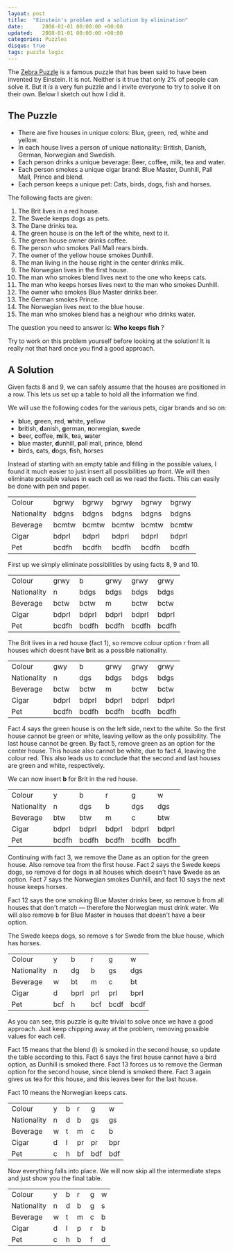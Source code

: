 ```yaml
---
layout: post
title:  "Einstein's problem and a solution by elimination"
date:      2008-01-01 00:00:00 +00:00
updated:   2008-01-01 00:00:00 +00:00
categories: Puzzles
disqus: true
tags: puzzle logic
---
```


The [Zebra Puzzle][zebra] is a famous puzzle that has been said to have been
invented by Einstein. It is not. Neither is it true that only 2% of people can
solve it. But it <em>is</em> a very fun puzzle and I invite everyone to try to
solve it on their own.  Below I sketch out how I did it.

The Puzzle
----------

* There are five houses in unique colors: Blue, green, red, white and
  yellow.
* In each house lives a person of unique nationality: British, Danish,
  German, Norwegian and Swedish.
* Each person drinks a unique beverage: Beer, coffee, milk, tea and water.
* Each person smokes a unique cigar brand: Blue Master, Dunhill, Pall Mall,
  Prince and blend.
* Each person keeps a unique pet: Cats, birds, dogs, fish and horses.

The following facts are given:

1.  The Brit lives in a red house.
2.  The Swede keeps dogs as pets.
3.  The Dane drinks tea.
4.  The green house is on the left of the white, next to it.
5.  The green house owner drinks coffee.
6.  The person who smokes Pall Mall rears birds.
7.  The owner of the yellow house smokes Dunhill.
8.  The man living in the house right in the center drinks milk.
9.  The Norwegian lives in the first house.
10. The man who smokes blend lives next to the one who keeps cats.
11. The man who keeps horses lives next to the man who smokes Dunhill.
12. The owner who smokes Blue Master drinks beer.
13. The German smokes Prince.
14. The Norwegian lives next to the blue house.
15. The man who smokes blend has a neighour who drinks water.

The question you need to answer is: **Who keeps fish** ?

Try to work on this problem yourself before looking at the solution! It is
really not that hard once you find a good approach.

A Solution
----------

Given facts 8 and 9, we can safely assume that the houses are positioned in
a row. This lets us set up a table to hold all the information we find.

We will use the following codes for the various pets, cigar brands and so
on:

* **b**lue, **g**reen, **r**ed, **w**hite, **y**ellow
* **b**ritish, **d**anish, **g**erman, **n**orwegian, **s**wede
* **b**eer, **c**offee, **m**ilk, **t**ea, **w**ater
* **b**lue master, **d**unhill, **p**all mall, p**r**ince, b**l**end
* **b**irds, **c**ats, **d**ogs, **f**ish, **h**orses

Instead of starting with an empty table and filling in the possible values,
I found it much easier to just insert all possibilities up front. We will
then eliminate possible values in each cell as we read the facts. This can
easily be done with pen and paper.

<table class="solution_step">
	<tr>
		<td>Colour</td>
		<td>bgrwy</td>
		<td>bgrwy</td>
		<td>bgrwy</td>
		<td>bgrwy</td>
		<td>bgrwy</td>
	</tr>
	<tr>
		<td>Nationality</td>
		<td>bdgns</td>
		<td>bdgns</td>
		<td>bdgns</td>
		<td>bdgns</td>
		<td>bdgns</td>
	</tr>
	<tr>
		<td>Beverage</td>
		<td>bcmtw</td>
		<td>bcmtw</td>
		<td>bcmtw</td>
		<td>bcmtw</td>
		<td>bcmtw</td>
	</tr>
	<tr>
		<td>Cigar</td>
		<td>bdprl</td>
		<td>bdprl</td>
		<td>bdprl</td>
		<td>bdprl</td>
		<td>bdprl</td>
	</tr>
	<tr>
		<td>Pet</td>
		<td>bcdfh</td>
		<td>bcdfh</td>
		<td>bcdfh</td>
		<td>bcdfh</td>
		<td>bcdfh</td>
	</tr>
</table>

First up we simply eliminate possibilities by using facts 8, 9 and 10.

<table class="solution_step">
	<tr>
		<td>Colour</td>
		<td>grwy</td>
		<td>b</td>
		<td>grwy</td>
		<td>grwy</td>
		<td>grwy</td>
	</tr>
	<tr>
		<td>Nationality</td>
		<td>n</td>
		<td>bdgs</td>
		<td>bdgs</td>
		<td>bdgs</td>
		<td>bdgs</td>
	</tr>
	<tr>
		<td>Beverage</td>
		<td>bctw</td>
		<td>bctw</td>
		<td>m</td>
		<td>bctw</td>
		<td>bctw</td>
	</tr>
	<tr>
		<td>Cigar</td>
		<td>bdprl</td>
		<td>bdprl</td>
		<td>bdprl</td>
		<td>bdprl</td>
		<td>bdprl</td>
	</tr>
	<tr>
		<td>Pet</td>
		<td>bcdfh</td>
		<td>bcdfh</td>
		<td>bcdfh</td>
		<td>bcdfh</td>
		<td>bcdfh</td>
	</tr>
</table>

The Brit lives in a red house (fact 1), so remove colour option r from all
houses which doesnt have **b**rit as a possible nationality.

<table class="solution_step">
	<tr>
		<td>Colour</td>
		<td>gwy</td>
		<td>b</td>
		<td>grwy</td>
		<td>grwy</td>
		<td>grwy</td>
	</tr>
	<tr>
		<td>Nationality</td>
		<td>n</td>
		<td>dgs</td>
		<td>bdgs</td>
		<td>bdgs</td>
		<td>bdgs</td>
	</tr>
	<tr>
		<td>Beverage</td>
		<td>bctw</td>
		<td>bctw</td>
		<td>m</td>
		<td>bctw</td>
		<td>bctw</td>
	</tr>
	<tr>
		<td>Cigar</td>
		<td>bdprl</td>
		<td>bdprl</td>
		<td>bdprl</td>
		<td>bdprl</td>
		<td>bdprl</td>
	</tr>
	<tr>
		<td>Pet</td>
		<td>bcdfh</td>
		<td>bcdfh</td>
		<td>bcdfh</td>
		<td>bcdfh</td>
		<td>bcdfh</td>
	</tr>
</table>

Fact 4 says the green house is on the left side, next to the white.
So the first house cannot be green or white, leaving yellow as the
only possibility.  The last house cannot be green.  By fact 5, remove
green as an option for the center house.  This house also cannot be
white, due to fact 4, leaving the colour red.  This also leads us to
conclude that the second and last houses are green and white, respectively.

We can now insert **b** for Brit in the red house.

<table class="solution_step">
	<tr>
		<td>Colour</td>
		<td>y</td>
		<td>b</td>
		<td>r</td>
		<td>g</td>
		<td>w</td>
	</tr>
	<tr>
		<td>Nationality</td>
		<td>n</td>
		<td>dgs</td>
		<td>b</td>
		<td>dgs</td>
		<td>dgs</td>
	</tr>
	<tr>
		<td>Beverage</td>
		<td>btw</td>
		<td>btw</td>
		<td>m</td>
		<td>c</td>
		<td>btw</td>
	</tr>
	<tr>
		<td>Cigar</td>
		<td>bdprl</td>
		<td>bdprl</td>
		<td>bdprl</td>
		<td>bdprl</td>
		<td>bdprl</td>
	</tr>
	<tr>
		<td>Pet</td>
		<td>bcdfh</td>
		<td>bcdfh</td>
		<td>bcdfh</td>
		<td>bcdfh</td>
		<td>bcdfh</td>
	</tr>
</table>

Continuing with fact 3, we remove the Dane as an option for the green house.
Also remove tea from the first house.  Fact 2 says the Swede keeps dogs, so
remove d for dogs in all houses which doesn't have **S**wede as an option.
Fact 7 says the Norwegian smokes Dunhill, and fact 10 says the next house
keeps horses.

Fact 12 says the one smoking Blue Master drinks beer, so remove b from all
houses that don't match &mdash; therefore the Norwegian must drink water.
We will also remove b for Blue Master in houses that doesn't have a beer
option.

The Swede keeps dogs, so remove s for Swede from the blue house, which has
horses.

<table class="solution_step">
	<tr>
		<td>Colour</td>
		<td>y</td>
		<td>b</td>
		<td>r</td>
		<td>g</td>
		<td>w</td>
	</tr>
	<tr>
		<td>Nationality</td>
		<td>n</td>
		<td>dg</td>
		<td>b</td>
		<td>gs</td>
		<td>dgs</td>
	</tr>
	<tr>
		<td>Beverage</td>
		<td>w</td>
		<td>bt</td>
		<td>m</td>
		<td>c</td>
		<td>bt</td>
	</tr>
	<tr>
		<td>Cigar</td>
		<td>d</td>
		<td>bprl</td>
		<td>prl</td>
		<td>prl</td>
		<td>bprl</td>
	</tr>
	<tr>
		<td>Pet</td>
		<td>bcf</td>
		<td>h</td>
		<td>bcf</td>
		<td>bcdf</td>
		<td>bcdf</td>
	</tr>
</table>

As you can see, this puzzle is quite trivial to solve once we have a good
approach.  Just keep chipping away at the problem, removing possible values
for each cell.

Fact 15 means that the blend (l) is smoked in the second house, so update
the table according to this.  Fact 6 says the first house cannot have a bird
option, as Dunhill is smoked there.  Fact 13 forces us to remove the German
option for the second house, since blend is smoked there.  Fact 3 again
gives us tea for this house, and this leaves beer for the last house.

Fact 10 means the Norwegian keeps cats.

<table class="solution_step">
	<tr>
		<td>Colour</td>
		<td>y</td>
		<td>b</td>
		<td>r</td>
		<td>g</td>
		<td>w</td>
	</tr>
	<tr>
		<td>Nationality</td>
		<td>n</td>
		<td>d</td>
		<td>b</td>
		<td>gs</td>
		<td>gs</td>
	</tr>
	<tr>
		<td>Beverage</td>
		<td>w</td>
		<td>t</td>
		<td>m</td>
		<td>c</td>
		<td>b</td>
	</tr>
	<tr>
		<td>Cigar</td>
		<td>d</td>
		<td>l</td>
		<td>pr</td>
		<td>pr</td>
		<td>bpr</td>
	</tr>
	<tr>
		<td>Pet</td>
		<td>c</td>
		<td>h</td>
		<td>bf</td>
		<td>bdf</td>
		<td>bdf</td>
	</tr>
</table>

Now everything falls into place.  We will now skip all the intermediate
steps and just show you the final table.

<table class="solution_step">
	<tr>
		<td>Colour</td>
		<td>y</td>
		<td>b</td>
		<td>r</td>
		<td>g</td>
		<td>w</td>
	</tr>
	<tr>
		<td>Nationality</td>
		<td>n</td>
		<td>d</td>
		<td>b</td>
		<td>g</td>
		<td>s</td>
	</tr>
	<tr>
		<td>Beverage</td>
		<td>w</td>
		<td>t</td>
		<td>m</td>
		<td>c</td>
		<td>b</td>
	</tr>
	<tr>
		<td>Cigar</td>
		<td>d</td>
		<td>l</td>
		<td>p</td>
		<td>r</td>
		<td>b</td>
	</tr>
	<tr>
		<td>Pet</td>
		<td>c</td>
		<td>h</td>
		<td>b</td>
		<td>f</td>
		<td>d</td>
	</tr>
</table>

[zebra]: https://en.wikipedia.org/wiki/Zebra_Puzzle
